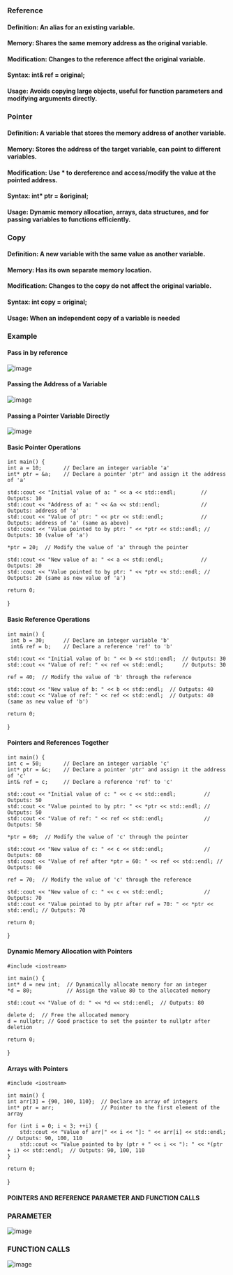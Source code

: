 ### Reference
#### Definition: An alias for an existing variable.
#### Memory: Shares the same memory address as the original variable.
#### Modification: Changes to the reference affect the original variable.
#### Syntax: int& ref = original;
#### Usage: Avoids copying large objects, useful for function parameters and modifying arguments directly.

### Pointer
#### Definition: A variable that stores the memory address of another variable.
#### Memory: Stores the address of the target variable, can point to different variables.
#### Modification: Use * to dereference and access/modify the value at the pointed address.
#### Syntax: int* ptr = &original;
#### Usage: Dynamic memory allocation, arrays, data structures, and for passing variables to functions efficiently.

### Copy
#### Definition: A new variable with the same value as another variable.
#### Memory: Has its own separate memory location.
#### Modification: Changes to the copy do not affect the original variable.
#### Syntax: int copy = original;
#### Usage: When an independent copy of a variable is needed

### Example

#### Pass in by reference
![image](https://github.com/chieniscool123/2024_Summer_CSS342_Notes/assets/100248105/7abbe15f-3452-476d-8b81-495df4127217)

#### Passing the Address of a Variable
![image](https://github.com/chieniscool123/2024_Summer_CSS342_Notes/assets/100248105/75c2103f-1bc0-4365-bddc-1be9ad6c79ca)

#### Passing a Pointer Variable Directly

![image](https://github.com/chieniscool123/2024_Summer_CSS342_Notes/assets/100248105/3f499879-ec26-47bb-93fb-05084d59b3fe)



#### Basic Pointer Operations
    int main() {
    int a = 10;       // Declare an integer variable 'a'
    int* ptr = &a;    // Declare a pointer 'ptr' and assign it the address of 'a'

    std::cout << "Initial value of a: " << a << std::endl;        // Outputs: 10
    std::cout << "Address of a: " << &a << std::endl;             // Outputs: address of 'a'
    std::cout << "Value of ptr: " << ptr << std::endl;            // Outputs: address of 'a' (same as above)
    std::cout << "Value pointed to by ptr: " << *ptr << std::endl; // Outputs: 10 (value of 'a')

    *ptr = 20;  // Modify the value of 'a' through the pointer

    std::cout << "New value of a: " << a << std::endl;            // Outputs: 20
    std::cout << "Value pointed to by ptr: " << *ptr << std::endl; // Outputs: 20 (same as new value of 'a')

    return 0;
}

#### Basic Reference Operations

    int main() {
     int b = 30;      // Declare an integer variable 'b'
     int& ref = b;    // Declare a reference 'ref' to 'b'

    std::cout << "Initial value of b: " << b << std::endl;  // Outputs: 30
    std::cout << "Value of ref: " << ref << std::endl;      // Outputs: 30

    ref = 40;  // Modify the value of 'b' through the reference

    std::cout << "New value of b: " << b << std::endl;  // Outputs: 40
    std::cout << "Value of ref: " << ref << std::endl;  // Outputs: 40 (same as new value of 'b')

    return 0;
}

####  Pointers and References Together


    int main() {
    int c = 50;       // Declare an integer variable 'c'
    int* ptr = &c;    // Declare a pointer 'ptr' and assign it the address of 'c'
    int& ref = c;     // Declare a reference 'ref' to 'c'

    std::cout << "Initial value of c: " << c << std::endl;         // Outputs: 50
    std::cout << "Value pointed to by ptr: " << *ptr << std::endl; // Outputs: 50
    std::cout << "Value of ref: " << ref << std::endl;             // Outputs: 50

    *ptr = 60;  // Modify the value of 'c' through the pointer

    std::cout << "New value of c: " << c << std::endl;             // Outputs: 60
    std::cout << "Value of ref after *ptr = 60: " << ref << std::endl; // Outputs: 60

    ref = 70;  // Modify the value of 'c' through the reference

    std::cout << "New value of c: " << c << std::endl;             // Outputs: 70
    std::cout << "Value pointed to by ptr after ref = 70: " << *ptr << std::endl; // Outputs: 70

    return 0;
}

#### Dynamic Memory Allocation with Pointers

    #include <iostream>

    int main() {
    int* d = new int;  // Dynamically allocate memory for an integer
    *d = 80;           // Assign the value 80 to the allocated memory

    std::cout << "Value of d: " << *d << std::endl;  // Outputs: 80

    delete d;  // Free the allocated memory
    d = nullptr; // Good practice to set the pointer to nullptr after deletion

    return 0;
}

#### Arrays with Pointers

    #include <iostream>

    int main() {
    int arr[3] = {90, 100, 110};  // Declare an array of integers
    int* ptr = arr;               // Pointer to the first element of the array

    for (int i = 0; i < 3; ++i) {
        std::cout << "Value of arr[" << i << "]: " << arr[i] << std::endl;  // Outputs: 90, 100, 110
        std::cout << "Value pointed to by (ptr + " << i << "): " << *(ptr + i) << std::endl;  // Outputs: 90, 100, 110
    }

    return 0;
}

#### POINTERS AND REFERENCE PARAMETER AND FUNCTION CALLS

### PARAMETER
![image](https://github.com/user-attachments/assets/ac95f0ab-a71f-4d39-9875-0d9dc3d99853)

### FUNCTION CALLS
![image](https://github.com/user-attachments/assets/b3db84af-a870-4b11-bf8f-4d8ce4c898be)





